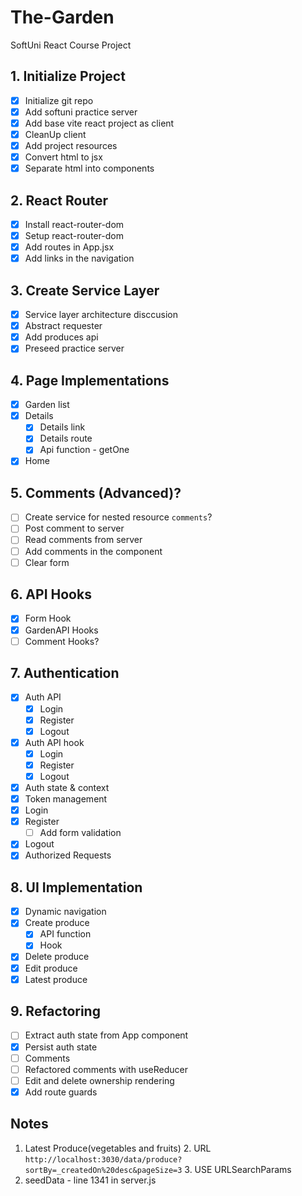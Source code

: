 # The-Garden 
SoftUni React Course Project

## 1. Initialize Project
- [x] Initialize git repo
- [x] Add softuni practice server
- [x] Add base vite react project as client
- [x] CleanUp client
- [x] Add project resources
- [x] Convert html to jsx
- [x] Separate html into components
## 2. React Router
- [x] Install react-router-dom
- [x] Setup react-router-dom
- [x] Add routes in App.jsx
- [x] Add links in the navigation
## 3. Create Service Layer
- [x] Service layer architecture disccusion
- [x] Abstract requester
- [x] Add produces api
- [x] Preseed practice server
## 4. Page Implementations
- [x] Garden list
- [x] Details
  - [x] Details link
  - [x] Details route
  - [x] Api function - getOne
- [x] Home
## 5. Comments (Advanced)?
- [ ] Create service for nested resource `comments`?
- [ ] Post comment to server
- [ ] Read comments from server
- [ ] Add comments in the component
- [ ] Clear form
## 6. API Hooks
- [x] Form Hook
- [x] GardenAPI Hooks
- [ ] Comment Hooks?
## 7. Authentication
- [x] Auth API
  - [x] Login
  - [x] Register
  - [x] Logout
- [x] Auth API hook
  - [x] Login
  - [x] Register
  - [x] Logout
- [x] Auth state & context
- [x] Token management
- [x] Login
- [x] Register
  - [ ] Add form validation
- [x] Logout
- [x] Authorized Requests
## 8. UI Implementation 
- [x] Dynamic navigation
- [x] Create produce
  - [x] API function
  - [x] Hook
- [x] Delete produce
- [x] Edit produce
- [x] Latest produce
## 9. Refactoring
- [ ] Extract auth state from App component
- [x] Persist auth state
- [ ] Comments
- [ ] Refactored comments with useReducer
- [ ] Edit and delete ownership rendering
- [x] Add route guards

## Notes
  1. Latest Produce(vegetables and fruits)
     2. URL `http://localhost:3030/data/produce?sortBy=_createdOn%20desc&pageSize=3`
     3. USE URLSearchParams
  2. seedData - line 1341 in server.js
